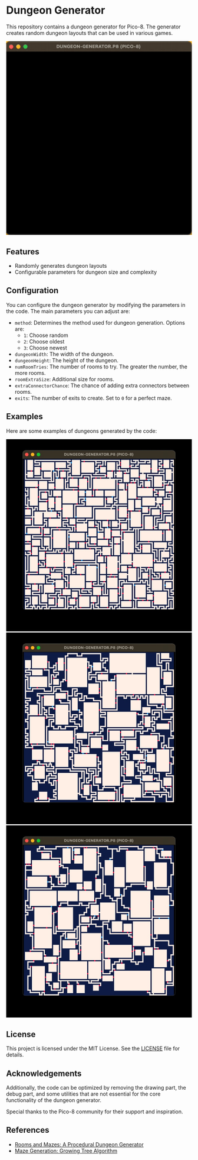 # Dungeon Generator

This repository contains a dungeon generator for Pico-8. The generator creates random dungeon layouts that can be used in various games.

![Dungeon Example 1](./assets/dungeon-generator.gif)

## Features

- Randomly generates dungeon layouts
- Configurable parameters for dungeon size and complexity

## Configuration

You can configure the dungeon generator by modifying the parameters in the code. The main parameters you can adjust are:

- `method`: Determines the method used for dungeon generation. Options are:
  - `1`: Choose random
  - `2`: Choose oldest
  - `3`: Choose newest
- `dungeonWidth`: The width of the dungeon.
- `dungeonHeight`: The height of the dungeon.
- `numRoomTries`: The number of rooms to try. The greater the number, the more rooms.
- `roomExtraSize`: Additional size for rooms.
- `extraConnectorChance`: The chance of adding extra connectors between rooms.
- `exits`: The number of exits to create. Set to `0` for a perfect maze.

## Examples

Here are some examples of dungeons generated by the code:

![Dungeon Example 1](./assets/full.jpg)
![Dungeon Example 2](./assets/newest.jpg)
![Dungeon Example 2](./assets/random.jpg)

## License

This project is licensed under the MIT License. See the [LICENSE](LICENSE) file for details.

## Acknowledgements

Additionally, the code can be optimized by removing the drawing part, the debug part, and some utilities that are not essential for the core functionality of the dungeon generator. 

Special thanks to the Pico-8 community for their support and inspiration. 

## References

- [Rooms and Mazes: A Procedural Dungeon Generator](https://journal.stuffwithstuff.com/2014/12/21/rooms-and-mazes/)
- [Maze Generation: Growing Tree Algorithm](https://weblog.jamisbuck.org/2011/1/27/maze-generation-growing-tree-algorithm)
